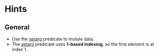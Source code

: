 # Hints

## General

- Use the [setarg] predicate to mutate data.
- The [setarg] predicate uses **1-based indexing**, so the first element is at index 1.

[setarg]: https://www.swi-prolog.org/pldoc/doc_for?object=setarg/3